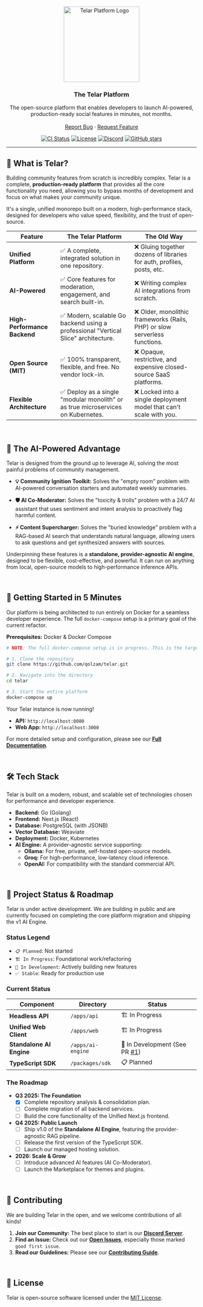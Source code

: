 <br/>
<p align="center">
  <a href="https://github.com/qolzam/telar">
    <img src="https://raw.githubusercontent.com/red-gold/red-gold-web/master/website/static/img/logos/telar-social-logo/profile.png" alt="Telar Platform Logo" width="200">
  </a>

  <h3 align="center">The Telar Platform</h3>

  <p align="center">
    The open-source platform that enables developers to launch AI-powered, production-ready social features in minutes, not months.
    <br />
    <br />
    <a href="https://github.com/qolzam/telar/issues">Report Bug</a>
    ·
    <a href="https://github.com/qolzam/telar/issues">Request Feature</a>
  </p>
</p>

<p align="center">
    <a href="https://github.com/qolzam/telar/actions/workflows/ci.yml"><img src="https://github.com/qolzam/telar/actions/workflows/ci.yml/badge.svg" alt="CI Status"></a>
    <a href="https://github.com/qolzam/telar/blob/main/LICENSE"><img src="https://img.shields.io/github/license/qolzam/telar" alt="License"></a>
    <a href="https://discord.gg/27Uekrq9gx"><img src="https://img.shields.io/discord/1401496628933955664?logo=discord&label=community" alt="Discord"></a>
    <a href="https://github.com/qolzam/telar/stargazers"><img src="https://img.shields.io/github/stars/qolzam/telar?style=social" alt="GitHub stars"></a>
</p>

---

## 🚀 What is Telar?

Building community features from scratch is incredibly complex. Telar is a complete, **production-ready platform** that provides all the core functionality you need, allowing you to bypass months of development and focus on what makes your community unique.

It's a single, unified monorepo built on a modern, high-performance stack, designed for developers who value speed, flexibility, and the trust of open-source.

| Feature                      | The Telar Platform                                                         | The Old Way                                                                 |
| ---------------------------- | -------------------------------------------------------------------------- | --------------------------------------------------------------------------- |
| **Unified Platform**         | ✅ A complete, integrated solution in one repository.                        | ❌ Gluing together dozens of libraries for auth, profiles, posts, etc.      |
| **AI-Powered**               | ✅ Core features for moderation, engagement, and search built-in.            | ❌ Writing complex AI integrations from scratch.                            |
| **High-Performance Backend** | ✅ Modern, scalable Go backend using a professional "Vertical Slice" architecture. | ❌ Older, monolithic frameworks (Rails, PHP) or slow serverless functions.  |
| **Open Source (MIT)**        | ✅ 100% transparent, flexible, and free. No vendor lock-in.                 | ❌ Opaque, restrictive, and expensive closed-source SaaS platforms.         |
| **Flexible Architecture**    | ✅ Deploy as a single "modular monolith" or as true microservices on Kubernetes. | ❌ Locked into a single deployment model that can't scale with you. |

<br/>

## 🤖 The AI-Powered Advantage

Telar is designed from the ground up to leverage AI, solving the most painful problems of community management.

*   **💡 Community Ignition Toolkit:** Solves the "empty room" problem with AI-powered conversation starters and automated weekly summaries.

*   **🛡️ AI Co-Moderator:** Solves the "toxicity & trolls" problem with a 24/7 AI assistant that uses sentiment and intent analysis to proactively flag harmful content.

*   **⚡ Content Supercharger:** Solves the "buried knowledge" problem with a RAG-based AI search that understands natural language, allowing users to ask questions and get synthesized answers with sources.

Underpinning these features is a **standalone, provider-agnostic AI engine**, designed to be flexible, cost-effective, and powerful. It can run on anything from local, open-source models to high-performance inference APIs.

<br/>

## 🏁 Getting Started in 5 Minutes

Our platform is being architected to run entirely on Docker for a seamless developer experience. The full `docker-compose` setup is a primary goal of the current refactor.


**Prerequisites:** Docker & Docker Compose

```bash
# NOTE: The full docker-compose setup is in progress. This is the target command.

# 1. Clone the repository
git clone https://github.com/qolzam/telar.git

# 2. Navigate into the directory
cd telar

# 3. Start the entire platform
docker-compose up
```

Your Telar instance is now running!
*   **API:** `http://localhost:8080`
*   **Web App:** `http://localhost:3000`

For more detailed setup and configuration, please see our [**Full Documentation**](./docs/README.md).

<br/>

## 🛠️ Tech Stack

Telar is built on a modern, robust, and scalable set of technologies chosen for performance and developer experience.

*   **Backend:** Go (Golang)
*   **Frontend:** Next.js (React)
*   **Database:** PostgreSQL (with JSONB)
*   **Vector Database:** Weaviate
*   **Deployment:** Docker, Kubernetes
*   **AI Engine:** A provider-agnostic service supporting:
    *   **Ollama:** For free, private, self-hosted open-source models.
    *   **Groq:** For high-performance, low-latency cloud inference.
    *   **OpenAI:** For compatibility with the standard commercial API.

<br/>

## 🚧 Project Status & Roadmap

Telar is under active development. We are building in public and are currently focused on completing the core platform migration and shipping the v1 AI Engine.

### Status Legend
*   `📋 Planned`: Not started
*   `🏗️ In Progress`: Foundational work/refactoring
*   `🚀 In Development`: Actively building new features
*   `✅ Stable`: Ready for production use

### Current Status

| Component                 | Directory           | Status                                        |
| ------------------------- | ------------------- | --------------------------------------------- |
| **Headless API**          | `/apps/api`         | 🏗️ In Progress                                |
| **Unified Web Client**    | `/apps/web`         |  🏗️ In Progress                             |
| **Standalone AI Engine**  | `/apps/ai-engine`   |  🚀 In Development (See PR [#1](https://github.com/Qolzam/telar/pull/1))    |
| **TypeScript SDK**        | `/packages/sdk`     | 📋 Planned                                    |

### The Roadmap

*   **Q3 2025: The Foundation**
    *   [x] Complete repository analysis & consolidation plan.
    *   [ ] Complete migration of all backend services.
    *   [ ] Build the core functionality of the Unified Next.js frontend.

*   **Q4 2025: Public Launch**
    *   [ ] Ship v1.0 of the **Standalone AI Engine**, featuring the provider-agnostic RAG pipeline.
    *   [ ] Release the first version of the TypeScript SDK.
    *   [ ] Launch our managed hosting solution.

*   **2026: Scale & Grow**
    *   [ ] Introduce advanced AI features (AI Co-Moderator).
    *   [ ] Launch the Marketplace for themes and plugins.

<br/>

## 🤝 Contributing

We are building Telar in the open, and we welcome contributions of all kinds!

1.  **Join our Community:** The best place to start is our [**Discord Server**](https://discord.gg/27Uekrq9gx).
2.  **Find an Issue:** Check out our [**Open Issues**](https://github.com/qolzam/telar/issues), especially those marked `good first issue`.
3.  **Read our Guidelines:** Please see our [**Contributing Guide**](./CONTRIBUTING.md).

<br/>

## 📜 License

Telar is open-source software licensed under the [MIT License](./LICENSE).
